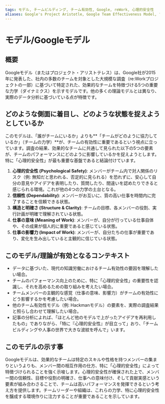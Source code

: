 ```yaml
---
tags: モデル, チームビルディング, チーム有効性, Google, reWork, 心理的安全性
aliases: Google's Project Aristotle, Google Team Effectiveness Model, プロジェクト・アリストテレス
---
```


# モデル/Googleモデル

## 概要
Googleモデル（またはプロジェクト・アリストテレス）は、Google社が2015年に発表した、社内の多数のチームを対象とした大規模な調査（re:Workプロジェクトの一部）に基づいて特定された、効果的なチームを特徴づける5つの重要な力学（ダイナミクス）を示すモデルです。他の多くの理論モデルとは異なり、実際のデータ分析に基づいている点が特徴です。

## どのような側面に着目し、どのような状態を捉えようとしているか
このモデルは、「誰がチームにいるか」よりも**「チームがどのように協力しているか」（チームの力学）**が、チームの有効性に重要であるという視点に立っています。調査の結果、効果的なチームに共通して見られた以下の5つの要素が、チームのパフォーマンスにどのように影響しているかを捉えようとします。特に「心理的安全性」が最も重要な基盤であると結論付けています。

1.  **心理的安全性 (Psychological Safety)**: メンバーがチーム内で対人関係のリスク（例: 無知だと思われる、否定的に見られる）を恐れずに、安心して自分の意見やアイデアを表明したり、質問したり、間違いを認めたりできると感じられる環境。これが他の4つの力学の土台となる。
2.  **信頼性 (Dependability)**: メンバーがお互いに、質の高い仕事を時間内に完了することを信頼できる状態。
3.  **構造と明確さ (Structure & Clarity)**: チームの目標、各メンバーの役割、実行計画が明確で理解されている状態。
4.  **仕事の意味 (Meaning of Work)**: メンバーが、自分が行っている仕事自体や、その成果が個人的に重要であると感じている状態。
5.  **仕事の影響力 (Impact of Work)**: メンバーが、自分たちの仕事が重要であり、変化を生み出していると主観的に信じている状態。

## このモデル/理論が有効となるコンテキスト
* データに基づいた、現代の知識労働におけるチーム有効性の要因を理解したい場合。
* チームのパフォーマンス向上のために、特に「心理的安全性」の重要性を認識し、それを高めるための取り組みを考えたい場合。
* チームメンバーの主観的な感覚（仕事の意味、影響力）がチームの有効性にどう影響するかを考慮したい場合。
* 他のチーム有効性モデル（例: Hackmanモデル）の要素を、実際の調査結果と照らし合わせて理解したい場合。
* 記事の分析によれば、「ほとんど他のモデルで上がったアイデアを再利用したもの」でありながら、「特に『心理的安全性』が目立って」おり、「チームビルディングや人事の世界で大きな波紋を呼んで」います。

## このモデルの示す事
Googleモデルは、効果的なチームは特定のスキルや性格を持つメンバーの集まりというよりも、メンバー間の相互作用の仕方、特に「心理的安全性」によって特徴づけられることを強く示唆します。心理的安全性が確保された上で、メンバー間の信頼性、目標や役割の明確さ、仕事への意味付け、そして貢献実感という要素が組み合わさることで、チームは高いパフォーマンスを発揮できるという考え方を提供します。チームリーダーや組織は、これらの力学、特に心理的安全性を醸成する環境作りに注力することが重要であることを示しています。
